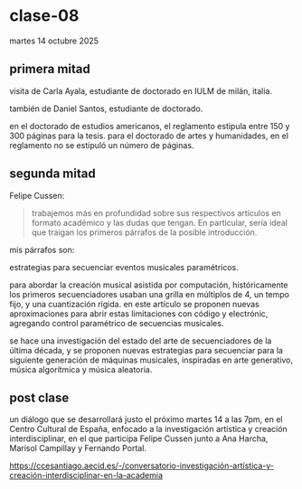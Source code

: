# clase-08

martes 14 octubre 2025

## primera mitad

visita de Carla Ayala, estudiante de doctorado en IULM de milán, italia.

también de Daniel Santos, estudiante de doctorado.

en el doctorado de estudios americanos, el reglamento estipula entre 150 y 300 páginas para la tesis. para el doctorado de artes y humanidades, en el reglamento no se estipuló un número de páginas.

## segunda mitad

Felipe Cussen:

> trabajemos más en profundidad sobre sus respectivos artículos en formato académico y las dudas que tengan. En particular, sería ideal que traigan los primeros párrafos de la posible introducción.

mis párrafos son:

estrategias para secuenciar eventos musicales paramétricos.

para abordar la creación musical asistida por computación, históricamente los primeros secuenciadores usaban una grilla en múltiplos de 4, un tempo fijo, y una cuantización rígida. en este artículo se proponen nuevas aproximaciones para abrir estas limitaciones con código y electrónic, agregando control paramétrico de secuencias musicales.

se hace una investigación del estado del arte de secuenciadores de la última década, y se proponen nuevas estrategias para secuenciar para la siguiente generación de máquinas musicales, inspiradas en arte generativo, música algorítmica y música aleatoria.

## post clase

un diálogo que se desarrollará justo el próximo martes 14 a las 7pm, en el Centro Cultural de España, enfocado a la investigación artística y creación interdisciplinar, en el que participa Felipe Cussen junto a Ana Harcha, Marisol Campillay y Fernando Portal.

<https://ccesantiago.aecid.es/-/conversatorio-investigación-artística-y-creación-interdisciplinar-en-la-academia>

